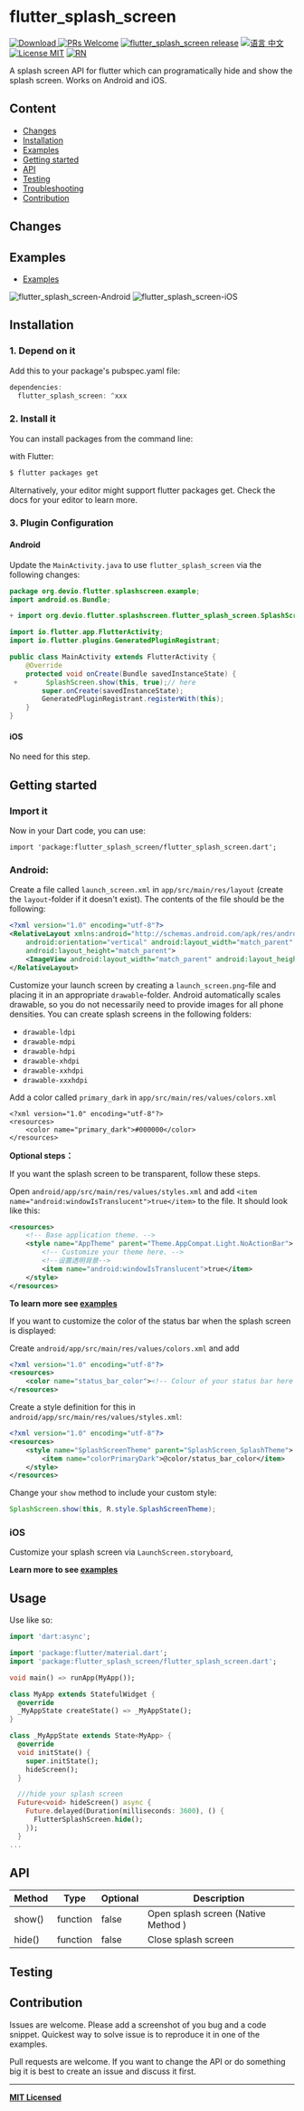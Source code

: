 # flutter_splash_screen


[![Download](https://img.shields.io/badge/Download-v0.1.0-ff69b4.svg) ](https://pub.dartlang.org/packages/flutter_splash_screen)
[ ![PRs Welcome](https://img.shields.io/badge/PRs-Welcome-brightgreen.svg)](https://github.com/crazycodeboy/flutter_splash_screen/pulls)
[ ![flutter_splash_screen release](https://img.shields.io/github/release/crazycodeboy/flutter_splash_screen.svg?maxAge=2592000?style=flat-square)](https://github.com/crazycodeboy/GitHubPopular/releases)
[ ![语言 中文](https://img.shields.io/badge/语言-中文-feb252.svg)](https://github.com/crazycodeboy/flutter_splash_screen/blob/master/README.zh.md)
[![License MIT](http://img.shields.io/badge/license-MIT-orange.svg?style=flat)](https://raw.githubusercontent.com/crazycodeboy/flutter-check-box/master/LICENSE)
[ ![RN](https://img.shields.io/badge/react-native-brightgreen.svg)](https://github.com/crazycodeboy/react-native-splash-screen)

A splash screen API for flutter which can programatically hide and show the splash screen. Works on Android and iOS.

## Content

- [Changes](#changes)
- [Installation](#installation)
- [Examples](#examples)
- [Getting started](#getting-started)
- [API](#api)
- [Testing](#testing)
- [Troubleshooting](#troubleshooting)
- [Contribution](#contribution)


## Changes



## Examples  
* [Examples](https://github.com/crazycodeboy/flutter_splash_screen/tree/master/example)

![flutter_splash_screen-Android](https://raw.githubusercontent.com/crazycodeboy/react-native-splash-screen/v3.0.0/examples/Screenshots/react-native-splash-screen-Android.gif)
![flutter_splash_screen-iOS](https://raw.githubusercontent.com/crazycodeboy/react-native-splash-screen/v3.0.0/examples/Screenshots/react-native-splash-screen-iOS.gif)



## Installation

### 1. Depend on it

Add this to your package's pubspec.yaml file:

```dart
dependencies:
  flutter_splash_screen: ^xxx
```

### 2. Install it
You can install packages from the command line:

with Flutter:

```bash
$ flutter packages get
```

Alternatively, your editor might support flutter packages get. Check the docs for your editor to learn more.


### 3. Plugin Configuration

#### Android

Update the `MainActivity.java` to use `flutter_splash_screen` via the following changes:

```java
package org.devio.flutter.splashscreen.example;
import android.os.Bundle;

+ import org.devio.flutter.splashscreen.flutter_splash_screen.SplashScreen;

import io.flutter.app.FlutterActivity;
import io.flutter.plugins.GeneratedPluginRegistrant;

public class MainActivity extends FlutterActivity {
    @Override
    protected void onCreate(Bundle savedInstanceState) {
 +       SplashScreen.show(this, true);// here
        super.onCreate(savedInstanceState);
        GeneratedPluginRegistrant.registerWith(this);
    }
}
```

#### iOS

No need for this step.

## Getting started  

### Import it

Now in your Dart code, you can use:

```
import 'package:flutter_splash_screen/flutter_splash_screen.dart';
```

### Android:

Create a file called `launch_screen.xml` in `app/src/main/res/layout` (create the `layout`-folder if it doesn't exist). The contents of the file should be the following:

```xml
<?xml version="1.0" encoding="utf-8"?>
<RelativeLayout xmlns:android="http://schemas.android.com/apk/res/android"
    android:orientation="vertical" android:layout_width="match_parent"
    android:layout_height="match_parent">
    <ImageView android:layout_width="match_parent" android:layout_height="match_parent" android:src="@drawable/launch_screen" android:scaleType="centerCrop" />
</RelativeLayout>
```

Customize your launch screen by creating a `launch_screen.png`-file and placing it in an appropriate `drawable`-folder. Android automatically scales drawable, so you do not necessarily need to provide images for all phone densities.
You can create splash screens in the following folders:
* `drawable-ldpi`
* `drawable-mdpi`
* `drawable-hdpi`
* `drawable-xhdpi`
* `drawable-xxhdpi`
* `drawable-xxxhdpi`

Add a color called `primary_dark` in `app/src/main/res/values/colors.xml`

```
<?xml version="1.0" encoding="utf-8"?>
<resources>
    <color name="primary_dark">#000000</color>
</resources>
```


**Optional steps：**

If you want the splash screen to be transparent, follow these steps.

Open `android/app/src/main/res/values/styles.xml` and add `<item name="android:windowIsTranslucent">true</item>` to the file. It should look like this:

```xml
<resources>
    <!-- Base application theme. -->
    <style name="AppTheme" parent="Theme.AppCompat.Light.NoActionBar">
        <!-- Customize your theme here. -->
        <!--设置透明背景-->
        <item name="android:windowIsTranslucent">true</item>
    </style>
</resources>
```

**To learn more see [examples](https://github.com/crazycodeboy/flutter_splash_screen/tree/master/example)**


If you want to customize the color of the status bar when the splash screen is displayed:

Create `android/app/src/main/res/values/colors.xml` and add

```xml
<?xml version="1.0" encoding="utf-8"?>
<resources>
    <color name="status_bar_color"><!-- Colour of your status bar here --></color>
</resources>
```

Create a style definition for this in `android/app/src/main/res/values/styles.xml`:

```xml
<?xml version="1.0" encoding="utf-8"?>
<resources>
    <style name="SplashScreenTheme" parent="SplashScreen_SplashTheme">
        <item name="colorPrimaryDark">@color/status_bar_color</item>
    </style>
</resources>
```

Change your `show` method to include your custom style:
```java
SplashScreen.show(this, R.style.SplashScreenTheme);
```

### iOS    

Customize your splash screen via  `LaunchScreen.storyboard`,

**Learn more to see [examples](https://github.com/crazycodeboy/flutter_splash_screen/tree/master/example)**

## Usage

Use like so:

```dart
import 'dart:async';

import 'package:flutter/material.dart';
import 'package:flutter_splash_screen/flutter_splash_screen.dart';

void main() => runApp(MyApp());

class MyApp extends StatefulWidget {
  @override
  _MyAppState createState() => _MyAppState();
}

class _MyAppState extends State<MyApp> {
  @override
  void initState() {
    super.initState();
    hideScreen();
  }

  ///hide your splash screen
  Future<void> hideScreen() async {
    Future.delayed(Duration(milliseconds: 3600), () {
      FlutterSplashScreen.hide();
    });
  }
...
```

## API


| Method | Type     | Optional | Description                         |
|--------|----------|----------|-------------------------------------|
| show() | function | false    | Open splash screen (Native Method ) |
| hide() | function | false    | Close splash screen                 |

## Testing



## Contribution

Issues are welcome. Please add a screenshot of you bug and a code snippet. Quickest way to solve issue is to reproduce it in one of the examples.

Pull requests are welcome. If you want to change the API or do something big it is best to create an issue and discuss it first.

---

**[MIT Licensed](https://github.com/crazycodeboy/flutter_splash_screen/blob/master/LICENSE)**
